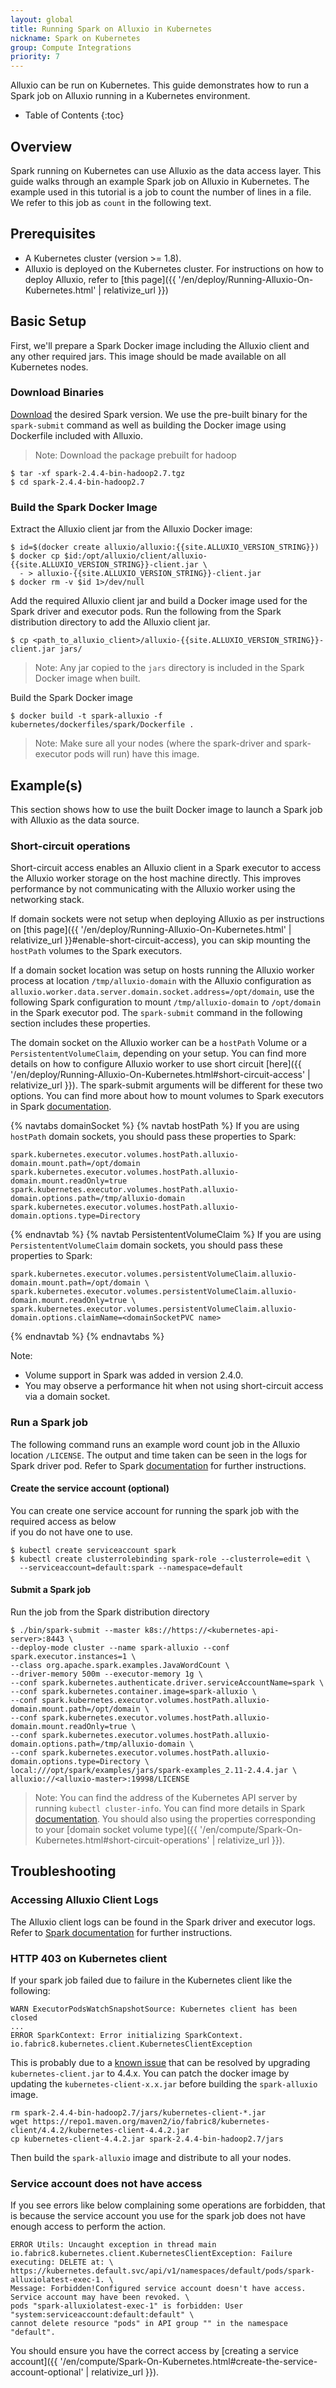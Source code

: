 ```yaml
---
layout: global
title: Running Spark on Alluxio in Kubernetes
nickname: Spark on Kubernetes
group: Compute Integrations
priority: 7
---
```


Alluxio can be run on Kubernetes. This guide demonstrates how to run a Spark job on Alluxio
running in a Kubernetes environment.

* Table of Contents
{:toc}

## Overview

Spark running on Kubernetes can use Alluxio as the data access layer.
This guide walks through an example Spark job on Alluxio in Kubernetes.
The example used in this tutorial is a job to count the number of lines in a file.
We refer to this job as `count` in the following text.

## Prerequisites

- A Kubernetes cluster (version >= 1.8).
- Alluxio is deployed on the Kubernetes cluster. For instructions on how to deploy Alluxio, refer to
[this page]({{ '/en/deploy/Running-Alluxio-On-Kubernetes.html' | relativize_url }})

## Basic Setup

First, we'll prepare a Spark Docker image including the Alluxio client and any other required jars.
This image should be made available on all Kubernetes nodes.

### Download Binaries

[Download](https://spark.apache.org/downloads.html) the desired Spark version.
We use the pre-built binary for the `spark-submit` command as well as building the Docker image
using Dockerfile included with Alluxio.
> Note: Download the package prebuilt for hadoop

```console
$ tar -xf spark-2.4.4-bin-hadoop2.7.tgz
$ cd spark-2.4.4-bin-hadoop2.7
```

### Build the Spark Docker Image

Extract the Alluxio client jar from the Alluxio Docker image:

```console
$ id=$(docker create alluxio/alluxio:{{site.ALLUXIO_VERSION_STRING}})
$ docker cp $id:/opt/alluxio/client/alluxio-{{site.ALLUXIO_VERSION_STRING}}-client.jar \
  - > alluxio-{{site.ALLUXIO_VERSION_STRING}}-client.jar
$ docker rm -v $id 1>/dev/null
```

Add the required Alluxio client jar and build a Docker image used for the Spark driver and executor
pods. Run the following from the Spark distribution directory to add the Alluxio client jar.

```console
$ cp <path_to_alluxio_client>/alluxio-{{site.ALLUXIO_VERSION_STRING}}-client.jar jars/
```
> Note: Any jar copied to the `jars` directory is included in the Spark Docker image when built.

Build the Spark Docker image

```console
$ docker build -t spark-alluxio -f kubernetes/dockerfiles/spark/Dockerfile .
```
> Note: Make sure all your nodes (where the spark-driver and spark-executor pods will run) 
have this image.

## Example(s)

This section shows how to use the built Docker image to launch a Spark job with Alluxio as the
data source.

### Short-circuit operations

Short-circuit access enables an Alluxio client in a Spark executor to access the Alluxio
worker storage on the host machine directly.
This improves performance by not communicating with the Alluxio worker using the networking stack.

If domain sockets were not setup when deploying Alluxio as per instructions on
[this page]({{ '/en/deploy/Running-Alluxio-On-Kubernetes.html' | relativize_url }}#enable-short-circuit-access),
you can skip mounting the `hostPath` volumes to the Spark executors.

If a domain socket location was setup on hosts running the Alluxio worker process at location
`/tmp/alluxio-domain` with the Alluxio configuration as
`alluxio.worker.data.server.domain.socket.address=/opt/domain`, use the following Spark
configuration to mount `/tmp/alluxio-domain` to `/opt/domain` in the Spark executor pod.
The `spark-submit` command in the following section includes these properties.

The domain socket on the Alluxio worker can be a `hostPath` Volume or a `PersistententVolumeClaim`,
depending on your setup.
You can find more details on how to configure Alluxio worker to use short circuit 
[here]({{ '/en/deploy/Running-Alluxio-On-Kubernetes.html#short-circuit-access' | relativize_url }}).
The spark-submit arguments will be different for these two options.
You can find more about how to mount volumes to Spark executors in Spark
[documentation](https://spark.apache.org/docs/2.4.4/running-on-kubernetes.html#using-kubernetes-volumes).

{% navtabs domainSocket %}
  {% navtab hostPath %}
  If you are using `hostPath` domain sockets, you should pass these properties to Spark:
  
  ```properties
  spark.kubernetes.executor.volumes.hostPath.alluxio-domain.mount.path=/opt/domain
  spark.kubernetes.executor.volumes.hostPath.alluxio-domain.mount.readOnly=true
  spark.kubernetes.executor.volumes.hostPath.alluxio-domain.options.path=/tmp/alluxio-domain
  spark.kubernetes.executor.volumes.hostPath.alluxio-domain.options.type=Directory
  ```
  {% endnavtab %}
  {% navtab PersistententVolumeClaim %}
  If you are using `PersistententVolumeClaim` domain sockets, you should pass these properties to Spark:
  
  ```properties
  spark.kubernetes.executor.volumes.persistentVolumeClaim.alluxio-domain.mount.path=/opt/domain \
  spark.kubernetes.executor.volumes.persistentVolumeClaim.alluxio-domain.mount.readOnly=true \
  spark.kubernetes.executor.volumes.persistentVolumeClaim.alluxio-domain.options.claimName=<domainSocketPVC name>
  ```
  
  {% endnavtab %}
{% endnavtabs %}

Note: 
- Volume support in Spark was added in version 2.4.0.
- You may observe a performance hit when not using short-circuit access via a domain socket.

### Run a Spark job

The following command runs an example word count job in the Alluxio location
`/LICENSE`.
The output and time taken can be seen in the logs for Spark driver pod. Refer to Spark
[documentation](https://spark.apache.org/docs/latest/running-on-kubernetes.html) for further instructions.

#### Create the service account (optional)

You can create one service account for running the spark job with the required access as below  
if you do not have one to use.

```console
$ kubectl create serviceaccount spark
$ kubectl create clusterrolebinding spark-role --clusterrole=edit \
  --serviceaccount=default:spark --namespace=default
```

#### Submit a Spark job

Run the job from the Spark distribution directory
```console
$ ./bin/spark-submit --master k8s://https://<kubernetes-api-server>:8443 \
--deploy-mode cluster --name spark-alluxio --conf spark.executor.instances=1 \
--class org.apache.spark.examples.JavaWordCount \
--driver-memory 500m --executor-memory 1g \
--conf spark.kubernetes.authenticate.driver.serviceAccountName=spark \
--conf spark.kubernetes.container.image=spark-alluxio \
--conf spark.kubernetes.executor.volumes.hostPath.alluxio-domain.mount.path=/opt/domain \
--conf spark.kubernetes.executor.volumes.hostPath.alluxio-domain.mount.readOnly=true \
--conf spark.kubernetes.executor.volumes.hostPath.alluxio-domain.options.path=/tmp/alluxio-domain \
--conf spark.kubernetes.executor.volumes.hostPath.alluxio-domain.options.type=Directory \
local:///opt/spark/examples/jars/spark-examples_2.11-2.4.4.jar \
alluxio://<alluxio-master>:19998/LICENSE
```
> Note: You can find the address of the Kubernetes API server by running `kubectl cluster-info`.
You can find more details in Spark [documentation](https://spark.apache.org/docs/latest/running-on-kubernetes.html?q=cluster-info#cluster-mode).
You should also using the properties corresponding to your 
[domain socket volume type]({{ '/en/compute/Spark-On-Kubernetes.html#short-circuit-operations' | relativize_url }}).

## Troubleshooting

### Accessing Alluxio Client Logs

The Alluxio client logs can be found in the Spark driver and executor logs.
Refer to
[Spark documentation](https://spark.apache.org/docs/latest/running-on-kubernetes.html#debugging)
for further instructions.

### HTTP 403 on Kubernetes client

If your spark job failed due to failure in the Kubernetes client like the following:
```
WARN ExecutorPodsWatchSnapshotSource: Kubernetes client has been closed
...
ERROR SparkContext: Error initializing SparkContext.
io.fabric8.kubernetes.client.KubernetesClientException
```

This is probably due to a [known issue](https://issues.apache.org/jira/browse/SPARK-28921) 
that can be resolved by upgrading `kubernetes-client.jar` to 4.4.x.
You can patch the docker image by updating the `kubernetes-client-x.x.jar` before building the 
`spark-alluxio` image.

```console
rm spark-2.4.4-bin-hadoop2.7/jars/kubernetes-client-*.jar
wget https://repo1.maven.org/maven2/io/fabric8/kubernetes-client/4.4.2/kubernetes-client-4.4.2.jar 
cp kubernetes-client-4.4.2.jar spark-2.4.4-bin-hadoop2.7/jars
```

Then build the `spark-alluxio` image and distribute to all your nodes.

### Service account does not have access

If you see errors like below complaining some operations are forbidden, that is because the
service account you use for the spark job does not have enough access to perform the action.

```
ERROR Utils: Uncaught exception in thread main
io.fabric8.kubernetes.client.KubernetesClientException: Failure executing: DELETE at: \
https://kubernetes.default.svc/api/v1/namespaces/default/pods/spark-alluxiolatest-exec-1. \
Message: Forbidden!Configured service account doesn't have access. Service account may have been revoked. \
pods "spark-alluxiolatest-exec-1" is forbidden: User "system:serviceaccount:default:default" \
cannot delete resource "pods" in API group "" in the namespace "default".
```

You should ensure you have the correct access by 
[creating a service account]({{ '/en/compute/Spark-On-Kubernetes.html#create-the-service-account-optional' | relativize_url }}).
